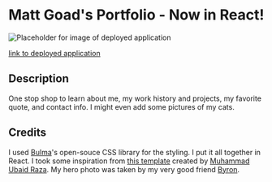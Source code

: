 # Matt Goad's Portfolio - Now in React!

![Placeholder for image of deployed application](/images/portfolio-deployed-screenshot.png)

[link to deployed application](https://matthewxgoad.github.io/portfolio-react/)

## Description

One stop shop to learn about me, my work history and projects, my favorite quote, and contact info. I might even add some pictures of my cats.

## Credits

I used [Bulma](https://bulma.io/)'s open-souce CSS library for the styling. I put it all together in React. I took some inspiration from [this template](https://github.com/BulmaTemplates/bulma-templates/blob/master/templates/personal.html) created by [Muhammad Ubaid Raza](https://mubaidr.js.org). My hero photo was taken by my very good friend [Byron](http://stockyfotos.com/).
